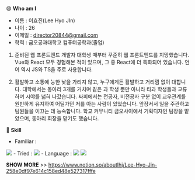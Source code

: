 😄 __Who am I__
  - 이름 : 이효진(Lee Hyo JIn)
  - 나이 : 26
  - 이메일 : director20844@gmail.com
  - 학력 : 금오공과대학교 컴퓨터공학과(졸업)
1. 준비된 웹 프론트엔드 개발자
대학생 때부터 꾸준히 웹 프론트엔드를 지망했습니다. Vue와 React 모두 경험해본 적이 있으며, 그 중 React에 더 특화되어 있습니다. 언어 역시 JS와 TS을 주로 사용합니다.

2. 활발하고 소통에 능한
낯을 가리지 않고, 누구에게든 활발하고 거리낌 없이 대합니다. 대학에서는 동아리 3개를 거치며 같은 과 학생 뿐만 아니라 타과 학생들과 교류하며 시야를 넓혀 나갔습니다. 싸피에서는 전공자, 비전공자 구분 없이 교우관계를 원만하게 유지하여 어딜가던 저를 아는 사람이 있었습니다. 
앞장서서 일을 주관하고 팀원들을 이끄는 데 능숙합니다. 학교 커뮤니티 금오사이에서 기획디자인 팀장을 맡았으며, 동아리 회장을 맡기도 했습니다. 

🌱 __Skill__
  - Familiar :
   <img src="https://img.shields.io/badge/react-61DAFB?style=for-the-badge&logo=react&logoColor=black">
  - Tried :  
   <img src="https://img.shields.io/badge/vue.js-4FC08D?style=for-the-badge&logo=vue.js&logoColor=white">
  - Language :
   <img src="https://img.shields.io/badge/javascript-F7DF1E?style=for-the-badge&logo=javascript&logoColor=black">
   <img src="https://img.shields.io/badge/python-3776AB?style=for-the-badge&logo=python&logoColor=white">

   
 
__SHOW MORE__ >> https://www.notion.so/aboutlhj/Lee-Hyo-Jin-258e0df97e614c158ed48e527317fffe

